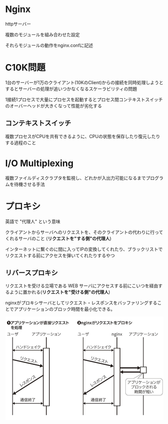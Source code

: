 # Nginx

httpサーバー

複数のモジュールを組み合わせた設定

それらモジュールの動作をnginx.confに記述

# C10K問題

1台のサーバーが1万のクライアント(10KのClient)からの接続を同時処理しようとするとサーバーの処理が追いつかなくなるスケーラビリティの問題

1接続1プロセスで大量にプロセスを起動するとプロセス間コンテキストスイッチのオーバーヘッドが大きくなって性能が劣化する

## コンテキストスイッチ

複数プロセスがCPUを共有できるように、CPUの状態を保存したり復元したりする過程のこと

# I/O Multiplexing

複数ファイルディスクラプタを監視し、どれかが入出力可能になるまでプログラムを待機させる手法

# プロキシ

英語で "代理人" という意味

クライアントからサーバへのリクエストを、そのクライアントの代わりに行ってくれるサーバのこと (**リクエストを"する側"の代理人**)

インターネットに繋ぐのに間に入ってIPの変換してくれたり、ブラックリストでリクエストする前にアクセスを弾いてくれたりするやつ

## リバースプロキシ

リクエストを受ける立場である WEB サーバにアクセスする前にこいつを経由するように置かれる(**リクエストを"受ける側"の代理人**)

nginxがプロキシサーバとしてリクエスト・レスポンスをバッファリングすることでアプリケーションのブロック時間を最小化できる。

![handshake](./handshake.jpeg)